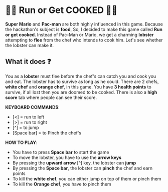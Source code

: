 # 🧑‍🍳 Run or Get COOKED 🧑‍🍳

**Super Mario** and **Pac-man** are both highly influenced in this game. Because the hackathon's subject is **food**, So, I decided to make this game called **Run or get cooked**. Instead of Pac-Man or Mario, we get a charming **lobster** attempting to **flee** from the chef who intends to cook him. Let's see whether the lobster can make it.

## What it does ❓

You as a **lobster** must flee before the chef's can catch you and cook you and eat. The lobster has to survive as long as he could. There are 2 chefs,  **white chef** and **orange chef**, in this game. You have **3 health points** to survive, if all lost then you are doomed to be cooked. There is also a **high score** tab where people can see their score.

**KEYBOARD COMMANDS**:

  - [<] = run to left
  - [>] = run to right
  - [^] = to jump
  - [Space bar] = to Pinch the chef's

**HOW TO PLAY**:
- You have to press **Space bar** to start the game
- To move the lobster, you have to use the **arrow keys**
- By pressing the **upward arrow** [^] key, the lobster can **jump**
- By pressing the **Space bar**, the lobster can **pinch** the chef and earn points
- To kill the **white chef**, you can either jump on top of them or pinch them
- To kill the **Orange chef**, you have to pinch them
